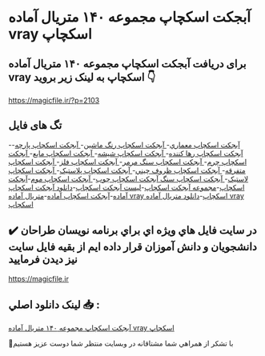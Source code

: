 # آبجکت اسکچاپ مجموعه ۱۴۰ متریال آماده vray اسکچاپ

## برای دریافت آبجکت اسکچاپ مجموعه ۱۴۰ متریال آماده vray اسکچاپ به لینک زیر بروید 👇

https://magicfile.ir/?p=2103

## تگ های فایل

-[آبجکت اسکچاپ معماري](https://magicfile.ir/product/%d8%a2%d8%a8%d8%ac%da%a9%d8%aa-%d8%a7%d8%b3%da%a9%da%86%d8%a7%d9%be-%d9%85%d8%ac%d9%85%d9%88%d8%b9%d9%87-140-%d9%85%d8%aa%d8%b1%d9%8a%d8%a7%d9%84-%d8%a2%d9%85%d8%a7%d8%af%d9%87-vray-%d8%a7%d8%b3%da%a9%da%86%d8%a7%d9%be/)-[ آبجکت اسکچاپ رنگ ماشين](https://magicfile.ir/product/%d8%a2%d8%a8%d8%ac%da%a9%d8%aa-%d8%a7%d8%b3%da%a9%da%86%d8%a7%d9%be-%d9%85%d8%ac%d9%85%d9%88%d8%b9%d9%87-140-%d9%85%d8%aa%d8%b1%d9%8a%d8%a7%d9%84-%d8%a2%d9%85%d8%a7%d8%af%d9%87-vray-%d8%a7%d8%b3%da%a9%da%86%d8%a7%d9%be/)-[ آبجکت اسکچاپ پارچه](https://magicfile.ir/product/%d8%a2%d8%a8%d8%ac%da%a9%d8%aa-%d8%a7%d8%b3%da%a9%da%86%d8%a7%d9%be-%d9%85%d8%ac%d9%85%d9%88%d8%b9%d9%87-140-%d9%85%d8%aa%d8%b1%d9%8a%d8%a7%d9%84-%d8%a2%d9%85%d8%a7%d8%af%d9%87-vray-%d8%a7%d8%b3%da%a9%da%86%d8%a7%d9%be/)-[ آبجکت اسکچاپ رها کننده](https://magicfile.ir/product/%d8%a2%d8%a8%d8%ac%da%a9%d8%aa-%d8%a7%d8%b3%da%a9%da%86%d8%a7%d9%be-%d9%85%d8%ac%d9%85%d9%88%d8%b9%d9%87-140-%d9%85%d8%aa%d8%b1%d9%8a%d8%a7%d9%84-%d8%a2%d9%85%d8%a7%d8%af%d9%87-vray-%d8%a7%d8%b3%da%a9%da%86%d8%a7%d9%be/)-[ آبجکت اسکچاپ شيشه](https://magicfile.ir/product/%d8%a2%d8%a8%d8%ac%da%a9%d8%aa-%d8%a7%d8%b3%da%a9%da%86%d8%a7%d9%be-%d9%85%d8%ac%d9%85%d9%88%d8%b9%d9%87-140-%d9%85%d8%aa%d8%b1%d9%8a%d8%a7%d9%84-%d8%a2%d9%85%d8%a7%d8%af%d9%87-vray-%d8%a7%d8%b3%da%a9%da%86%d8%a7%d9%be/)-[ آبجکت اسکچاپ مايع](https://magicfile.ir/product/%d8%a2%d8%a8%d8%ac%da%a9%d8%aa-%d8%a7%d8%b3%da%a9%da%86%d8%a7%d9%be-%d9%85%d8%ac%d9%85%d9%88%d8%b9%d9%87-140-%d9%85%d8%aa%d8%b1%d9%8a%d8%a7%d9%84-%d8%a2%d9%85%d8%a7%d8%af%d9%87-vray-%d8%a7%d8%b3%da%a9%da%86%d8%a7%d9%be/)-[ آبجکت اسکچاپ چرم](https://magicfile.ir/product/%d8%a2%d8%a8%d8%ac%da%a9%d8%aa-%d8%a7%d8%b3%da%a9%da%86%d8%a7%d9%be-%d9%85%d8%ac%d9%85%d9%88%d8%b9%d9%87-140-%d9%85%d8%aa%d8%b1%d9%8a%d8%a7%d9%84-%d8%a2%d9%85%d8%a7%d8%af%d9%87-vray-%d8%a7%d8%b3%da%a9%da%86%d8%a7%d9%be/)-[ آبجکت اسکچاپ سنگ مرمر](https://magicfile.ir/product/%d8%a2%d8%a8%d8%ac%da%a9%d8%aa-%d8%a7%d8%b3%da%a9%da%86%d8%a7%d9%be-%d9%85%d8%ac%d9%85%d9%88%d8%b9%d9%87-140-%d9%85%d8%aa%d8%b1%d9%8a%d8%a7%d9%84-%d8%a2%d9%85%d8%a7%d8%af%d9%87-vray-%d8%a7%d8%b3%da%a9%da%86%d8%a7%d9%be/)-[ آبجکت اسکچاپ فلز](https://magicfile.ir/product/%d8%a2%d8%a8%d8%ac%da%a9%d8%aa-%d8%a7%d8%b3%da%a9%da%86%d8%a7%d9%be-%d9%85%d8%ac%d9%85%d9%88%d8%b9%d9%87-140-%d9%85%d8%aa%d8%b1%d9%8a%d8%a7%d9%84-%d8%a2%d9%85%d8%a7%d8%af%d9%87-vray-%d8%a7%d8%b3%da%a9%da%86%d8%a7%d9%be/)-[ آبجکت اسکچاپ متفرقه](https://magicfile.ir/product/%d8%a2%d8%a8%d8%ac%da%a9%d8%aa-%d8%a7%d8%b3%da%a9%da%86%d8%a7%d9%be-%d9%85%d8%ac%d9%85%d9%88%d8%b9%d9%87-140-%d9%85%d8%aa%d8%b1%d9%8a%d8%a7%d9%84-%d8%a2%d9%85%d8%a7%d8%af%d9%87-vray-%d8%a7%d8%b3%da%a9%da%86%d8%a7%d9%be/)-[ آبجکت اسکچاپ ظروف چيني](https://magicfile.ir/product/%d8%a2%d8%a8%d8%ac%da%a9%d8%aa-%d8%a7%d8%b3%da%a9%da%86%d8%a7%d9%be-%d9%85%d8%ac%d9%85%d9%88%d8%b9%d9%87-140-%d9%85%d8%aa%d8%b1%d9%8a%d8%a7%d9%84-%d8%a2%d9%85%d8%a7%d8%af%d9%87-vray-%d8%a7%d8%b3%da%a9%da%86%d8%a7%d9%be/)-[ آبجکت اسکچاپ پلاستيک](https://magicfile.ir/product/%d8%a2%d8%a8%d8%ac%da%a9%d8%aa-%d8%a7%d8%b3%da%a9%da%86%d8%a7%d9%be-%d9%85%d8%ac%d9%85%d9%88%d8%b9%d9%87-140-%d9%85%d8%aa%d8%b1%d9%8a%d8%a7%d9%84-%d8%a2%d9%85%d8%a7%d8%af%d9%87-vray-%d8%a7%d8%b3%da%a9%da%86%d8%a7%d9%be/)-[ آبجکت اسکچاپ لاستيک](https://magicfile.ir/product/%d8%a2%d8%a8%d8%ac%da%a9%d8%aa-%d8%a7%d8%b3%da%a9%da%86%d8%a7%d9%be-%d9%85%d8%ac%d9%85%d9%88%d8%b9%d9%87-140-%d9%85%d8%aa%d8%b1%d9%8a%d8%a7%d9%84-%d8%a2%d9%85%d8%a7%d8%af%d9%87-vray-%d8%a7%d8%b3%da%a9%da%86%d8%a7%d9%be/)-[ آبجکت اسکچاپ سنگ آبجکت اسکچاپ چوب](https://magicfile.ir/product/%d8%a2%d8%a8%d8%ac%da%a9%d8%aa-%d8%a7%d8%b3%da%a9%da%86%d8%a7%d9%be-%d9%85%d8%ac%d9%85%d9%88%d8%b9%d9%87-140-%d9%85%d8%aa%d8%b1%d9%8a%d8%a7%d9%84-%d8%a2%d9%85%d8%a7%d8%af%d9%87-vray-%d8%a7%d8%b3%da%a9%da%86%d8%a7%d9%be/)-[ آبجکت اسکچاپ موم](https://magicfile.ir/product/%d8%a2%d8%a8%d8%ac%da%a9%d8%aa-%d8%a7%d8%b3%da%a9%da%86%d8%a7%d9%be-%d9%85%d8%ac%d9%85%d9%88%d8%b9%d9%87-140-%d9%85%d8%aa%d8%b1%d9%8a%d8%a7%d9%84-%d8%a2%d9%85%d8%a7%d8%af%d9%87-vray-%d8%a7%d8%b3%da%a9%da%86%d8%a7%d9%be/)-[آبجکت اسکچاپ](https://magicfile.ir/product/%d8%a2%d8%a8%d8%ac%da%a9%d8%aa-%d8%a7%d8%b3%da%a9%da%86%d8%a7%d9%be-%d9%85%d8%ac%d9%85%d9%88%d8%b9%d9%87-140-%d9%85%d8%aa%d8%b1%d9%8a%d8%a7%d9%84-%d8%a2%d9%85%d8%a7%d8%af%d9%87-vray-%d8%a7%d8%b3%da%a9%da%86%d8%a7%d9%be/)-[مجموعه آبجکت اسکچاپ](https://magicfile.ir/product/%d8%a2%d8%a8%d8%ac%da%a9%d8%aa-%d8%a7%d8%b3%da%a9%da%86%d8%a7%d9%be-%d9%85%d8%ac%d9%85%d9%88%d8%b9%d9%87-140-%d9%85%d8%aa%d8%b1%d9%8a%d8%a7%d9%84-%d8%a2%d9%85%d8%a7%d8%af%d9%87-vray-%d8%a7%d8%b3%da%a9%da%86%d8%a7%d9%be/)-[لیست آبجکت اسکچاپ](https://magicfile.ir/product/%d8%a2%d8%a8%d8%ac%da%a9%d8%aa-%d8%a7%d8%b3%da%a9%da%86%d8%a7%d9%be-%d9%85%d8%ac%d9%85%d9%88%d8%b9%d9%87-140-%d9%85%d8%aa%d8%b1%d9%8a%d8%a7%d9%84-%d8%a2%d9%85%d8%a7%d8%af%d9%87-vray-%d8%a7%d8%b3%da%a9%da%86%d8%a7%d9%be/)-[دانلود آبجکت اسکچاپ آماده](https://magicfile.ir/product/%d8%a2%d8%a8%d8%ac%da%a9%d8%aa-%d8%a7%d8%b3%da%a9%da%86%d8%a7%d9%be-%d9%85%d8%ac%d9%85%d9%88%d8%b9%d9%87-140-%d9%85%d8%aa%d8%b1%d9%8a%d8%a7%d9%84-%d8%a2%d9%85%d8%a7%d8%af%d9%87-vray-%d8%a7%d8%b3%da%a9%da%86%d8%a7%d9%be/)-[آبجکت اسکچاپ آماده](https://magicfile.ir/product/%d8%a2%d8%a8%d8%ac%da%a9%d8%aa-%d8%a7%d8%b3%da%a9%da%86%d8%a7%d9%be-%d9%85%d8%ac%d9%85%d9%88%d8%b9%d9%87-140-%d9%85%d8%aa%d8%b1%d9%8a%d8%a7%d9%84-%d8%a2%d9%85%d8%a7%d8%af%d9%87-vray-%d8%a7%d8%b3%da%a9%da%86%d8%a7%d9%be/)-[متریال آماده vray اسکچاپ](https://magicfile.ir/product/%d8%a2%d8%a8%d8%ac%da%a9%d8%aa-%d8%a7%d8%b3%da%a9%da%86%d8%a7%d9%be-%d9%85%d8%ac%d9%85%d9%88%d8%b9%d9%87-140-%d9%85%d8%aa%d8%b1%d9%8a%d8%a7%d9%84-%d8%a2%d9%85%d8%a7%d8%af%d9%87-vray-%d8%a7%d8%b3%da%a9%da%86%d8%a7%d9%be/)-[دانلود متریال آماده vray اسکچاپ](https://magicfile.ir/product/%d8%a2%d8%a8%d8%ac%da%a9%d8%aa-%d8%a7%d8%b3%da%a9%da%86%d8%a7%d9%be-%d9%85%d8%ac%d9%85%d9%88%d8%b9%d9%87-140-%d9%85%d8%aa%d8%b1%d9%8a%d8%a7%d9%84-%d8%a2%d9%85%d8%a7%d8%af%d9%87-vray-%d8%a7%d8%b3%da%a9%da%86%d8%a7%d9%be/)

## ✔️ در سايت فايل هاي ويژه اي براي برنامه نويسان طراحان دانشجويان و دانش آموزان قرار داده ايم از بقيه فايل سايت نيز ديدن فرماييد

https://magicfile.ir


## لينک دانلود اصلي 📥 :

[آبجکت اسکچاپ مجموعه ۱۴۰ متریال آماده vray اسکچاپ](https://magicfile.ir/product/%d8%a2%d8%a8%d8%ac%da%a9%d8%aa-%d8%a7%d8%b3%da%a9%da%86%d8%a7%d9%be-%d9%85%d8%ac%d9%85%d9%88%d8%b9%d9%87-140-%d9%85%d8%aa%d8%b1%d9%8a%d8%a7%d9%84-%d8%a2%d9%85%d8%a7%d8%af%d9%87-vray-%d8%a7%d8%b3%da%a9%da%86%d8%a7%d9%be/) 


🙏با تشکر از همراهي شما مشتاقانه در وبسایت منتظر شما دوست عزیز هستیم

